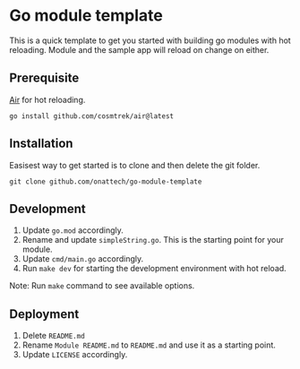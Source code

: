 # Go module template

This is a quick template to get you started with building go modules with hot reloading. Module and the sample app will reload on change on either.

## Prerequisite

[Air](https://github.com/cosmtrek/air) for hot reloading.

`go install github.com/cosmtrek/air@latest`

## Installation

Easisest way to get started is to clone and then delete the git folder.

`git clone github.com/onattech/go-module-template`

## Development

1. Update `go.mod` accordingly.
2. Rename and update `simpleString.go`. This is the starting point for your module.
3. Update `cmd/main.go` accordingly.
4. Run `make dev` for starting the development environment with hot reload.

Note: Run `make` command to see available options.

## Deployment

1. Delete `README.md`
2. Rename `Module README.md` to `README.md` and use it as a starting point.
3. Update `LICENSE` accordingly.
